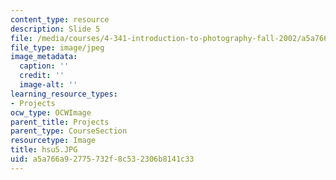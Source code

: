 ```yaml
---
content_type: resource
description: Slide 5
file: /media/courses/4-341-introduction-to-photography-fall-2002/a5a766a92775732f8c532306b8141c33_hsu5.JPG
file_type: image/jpeg
image_metadata:
  caption: ''
  credit: ''
  image-alt: ''
learning_resource_types:
- Projects
ocw_type: OCWImage
parent_title: Projects
parent_type: CourseSection
resourcetype: Image
title: hsu5.JPG
uid: a5a766a9-2775-732f-8c53-2306b8141c33
---
```


